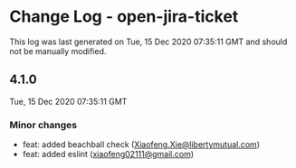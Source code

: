 # Change Log - open-jira-ticket

This log was last generated on Tue, 15 Dec 2020 07:35:11 GMT and should not be manually modified.

<!-- Start content -->

## 4.1.0

Tue, 15 Dec 2020 07:35:11 GMT

### Minor changes

- feat: added beachball check (Xiaofeng.Xie@libertymutual.com)
- feat: added eslint (xiaofeng02111@gmail.com)
